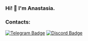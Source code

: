 ### Hi! 👋 I'm Anastasia.

### Contacts:
[![Telegram Badge](https://img.shields.io/badge/-Telegram-blue?style=flat&logo=Telegram&logoColor=white)](https://t.me/sh_nastasy) [![Discord Badge](https://img.shields.io/badge/-Discord-purple?style=flat&logo=Discord&logoColor=white)](https://discordapp.com/users/nastasy)

